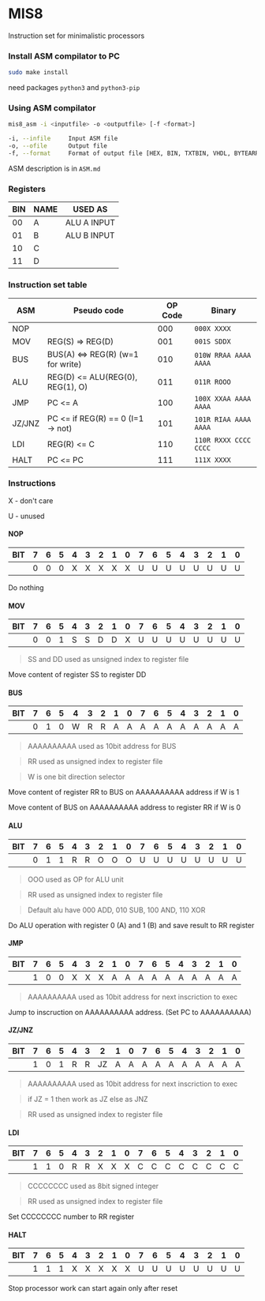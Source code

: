 # MIS8
Instruction set for minimalistic processors

### Install ASM compilator to PC

```sh
sudo make install
```

need packages `python3` and `python3-pip`

### Using ASM compilator

```sh
mis8_asm -i <inputfile> -o <outputfile> [-f <format>]

-i, --infile     Input ASM file
-o, --ofile      Output file
-f, --format     Format of output file [HEX, BIN, TXTBIN, VHDL, BYTEARRAY] default is HEX
```

ASM description is in `ASM.md`

### Registers

| BIN         | NAME     | USED AS     |
| ----------- | -------- |------------ |
| 00          | A        | ALU A INPUT |
| 01          | B        | ALU B INPUT |
| 10          | C        |             |
| 11          | D        |             |

### Instruction set table

| ASM         | Pseudo code                       | OP Code |   Binary               |
| ----------- | --------------------------------- |---------|------------------------|
| NOP         |                                   |   000   | `000X XXXX`            |
| MOV         | REG(S) => REG(D)                  |   001   | `001S SDDX`            |
| BUS         | BUS(A) <=> REG(R) (w=1 for write) |   010   | `010W RRAA AAAA AAAA`  |
| ALU         | REG(D) <= ALU(REG(0), REG(1), O)  |   011   | `011R ROOO`            |
| JMP         | PC <= A                           |   100   | `100X XXAA AAAA AAAA`  |
| JZ/JNZ      | PC <= if REG(R) == 0 (I=1 -> not) |   101   | `101R RIAA AAAA AAAA`  |
| LDI         | REG(R) <= C                       |   110   | `110R RXXX CCCC CCCC`  |
| HALT        | PC <= PC                          |   111   | `111X XXXX`            |

### Instructions

X - don't care

U - unused

#### NOP
| BIT |  7  |  6  |  5  |  4  |  3  |  2  |  1  |  0  |  7  |  6  |  5  |  4  |  3  |  2  |  1  |  0  |
| --- | --- | --- | --- | --- | --- | --- | --- | --- | --- | --- | --- | --- | --- | --- | --- | --- |
|     | 0   | 0   | 0   | X   | X   | X   | X   |  X  | U   | U   | U   | U   | U   | U   | U   | U   |

Do nothing

#### MOV
| BIT |  7  |  6  |  5  |  4  |  3  |  2  |  1  |  0  |  7  |  6  |  5  |  4  |  3  |  2  |  1  |  0  |
| --- | --- | --- | --- | --- | --- | --- | --- | --- | --- | --- | --- | --- | --- | --- | --- | --- |
|     | 0   | 0   | 1   | S   | S   | D   | D   |  X  | U   | U   | U   | U   | U   | U   | U   | U   |

> SS and DD used as unsigned index to register file

Move content of register SS to register DD

#### BUS
| BIT |  7  |  6  |  5  |  4  |  3  |  2  |  1  |  0  |  7  |  6  |  5  |  4  |  3  |  2  |  1  |  0  |
| --- | --- | --- | --- | --- | --- | --- | --- | --- | --- | --- | --- | --- | --- | --- | --- | --- |
|     | 0   | 1   | 0   | W   | R   | R   | A   |  A  | A   | A   | A   | A   | A   | A   | A   | A   |

> AAAAAAAAAA used as 10bit address for BUS

> RR used as unsigned index to register file

> W is one bit direction selector

Move content of register RR to BUS on AAAAAAAAAA address if W is 1

Move content of BUS on AAAAAAAAAA address to register RR if W is 0

#### ALU
| BIT |  7  |  6  |  5  |  4  |  3  |  2  |  1  |  0  |  7  |  6  |  5  |  4  |  3  |  2  |  1  |  0  |
| --- | --- | --- | --- | --- | --- | --- | --- | --- | --- | --- | --- | --- | --- | --- | --- | --- |
|     | 0   | 1   | 1   | R   | R   | O   | O   |  O  | U   | U   | U   | U   | U   | U   | U   | U   |

> OOO used as OP for ALU unit

> RR used as unsigned index to register file

> Default alu have 000 ADD, 010 SUB, 100 AND, 110 XOR

Do ALU operation with register 0 (A) and 1 (B) and save result to RR register

#### JMP
| BIT |  7  |  6  |  5  |  4  |  3  |  2  |  1  |  0  |  7  |  6  |  5  |  4  |  3  |  2  |  1  |  0  |
| --- | --- | --- | --- | --- | --- | --- | --- | --- | --- | --- | --- | --- | --- | --- | --- | --- |
|     | 1   | 0   | 0   | X   | X   | X   | A   |  A  | A   | A   | A   | A   | A   | A   | A   | A   |

> AAAAAAAAAA used as 10bit address for next inscriction to exec

Jump to inscruction on AAAAAAAAAA address. (Set PC to AAAAAAAAAA)

#### JZ/JNZ
| BIT |  7  |  6  |  5  |  4  |  3  |  2  |  1  |  0  |  7  |  6  |  5  |  4  |  3  |  2  |  1  |  0  |
| --- | --- | --- | --- | --- | --- | --- | --- | --- | --- | --- | --- | --- | --- | --- | --- | --- |
|     | 1   | 0   | 1   | R   | R   | JZ  | A   |  A  | A   | A   | A   | A   | A   | A   | A   | A   |

> AAAAAAAAAA used as 10bit address for next inscriction to exec

> if JZ = 1 then work as JZ else as JNZ

> RR used as unsigned index to register file

#### LDI
| BIT |  7  |  6  |  5  |  4  |  3  |  2  |  1  |  0  |  7  |  6  |  5  |  4  |  3  |  2  |  1  |  0  |
| --- | --- | --- | --- | --- | --- | --- | --- | --- | --- | --- | --- | --- | --- | --- | --- | --- |
|     | 1   | 1   | 0   | R   | R   | X   | X   |  X  | C   | C   | C   | C   | C   | C   | C   | C   |

> CCCCCCCC used as 8bit signed integer

> RR used as unsigned index to register file

Set CCCCCCCC number to RR register

#### HALT
| BIT |  7  |  6  |  5  |  4  |  3  |  2  |  1  |  0  |  7  |  6  |  5  |  4  |  3  |  2  |  1  |  0  |
| --- | --- | --- | --- | --- | --- | --- | --- | --- | --- | --- | --- | --- | --- | --- | --- | --- |
|     | 1   | 1   | 1   | X   | X   | X   | X   |  X  | U   | U   | U   | U   | U   | U   | U   | U   |

Stop processor work can start again only after reset
